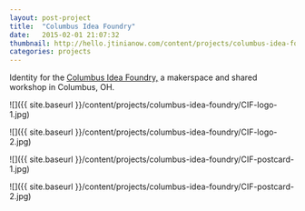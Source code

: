 ```yaml
---
layout: post-project
title:  "Columbus Idea Foundry"
date:   2015-02-01 21:07:32
thumbnail: http://hello.jtinianow.com/content/projects/columbus-idea-foundry/CIF-thumb.jpg
categories: projects
---
```

Identity for the <a href="http://columbusideafoundry.com" target="_blank">Columbus Idea Foundry,</a> a makerspace and shared workshop in Columbus, OH.

![]({{ site.baseurl }}/content/projects/columbus-idea-foundry/CIF-logo-1.jpg)

![]({{ site.baseurl }}/content/projects/columbus-idea-foundry/CIF-logo-2.jpg)

![]({{ site.baseurl }}/content/projects/columbus-idea-foundry/CIF-postcard-1.jpg)

![]({{ site.baseurl }}/content/projects/columbus-idea-foundry/CIF-postcard-2.jpg)
